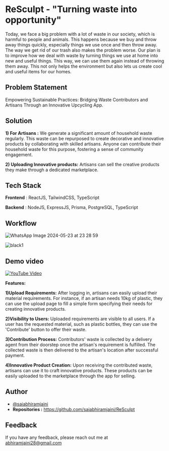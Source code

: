 
# ReSculpt - "Turning waste into opportunity"

Today, we face a big problem with a lot of waste in our society, which is harmful to people and animals. This happens because we buy and throw away things quickly, especially things we use once and then throw away. The way we get rid of our trash also makes the problem worse. Our plan is to improve how we deal with waste by turning things we use at home into new and useful things. This way, we can use them again instead of throwing them away. This not only helps the environment but also lets us create cool and useful items for our homes.

## Problem Statement

Empowering Sustainable Practices: Bridging Waste Contributors and Artisans Through an Innovative Upcycling App.


## Solution

**1) For Artisans :**
We generate a significant amount of household waste regularly.
This waste can be repurposed to create decorative and innovative products by collaborating with skilled artisans.
Anyone can contribute their household waste for this purpose, fostering a sense of community engagement.

**2) Uploading Innovative products:**
Artisans can sell the creative products they make through a dedicated marketplace.

## Tech Stack

**Frontend** : ReactJS, TailwindCSS, TypeScript

**Backend** : NodeJS, ExpressJS, Prisma, PostgreSQL, TypeScript 

## Workflow

![WhatsApp Image 2024-05-23 at 23 28 59](https://github.com/saiabhiramjaini/portfolio/assets/115941546/c9ad8cef-c089-484b-877b-9c8572639ea3)



![black1](https://github.com/saiabhiramjaini/Resculpt-For_Artisans/assets/115941546/90e077d8-2000-4aae-bb22-ac76273d5e0e)

## Demo video

[![YouTube Video](https://img.youtube.com/vi/xX8E7E1Jx2c/0.jpg)](https://www.youtube.com/watch?v=xX8E7E1Jx2c)


**Features:**

**1)Upload Requirements:**
After logging in, artisans can easily upload their material requirements.
For instance, if an artisan needs 10kg of plastic, they can use the upload page to fill a simple form specifying their needs for creating innovative products.


**2)Visibility to Users:**
Uploaded requirements are visible to all users.
If a user has the requested material, such as plastic bottles, they can use the 'Contribute' button to offer their waste.


**3)Contribution Process:**
Contributors' waste is collected by a delivery agent from their doorstep once the artisan's requirement is fulfilled.
The collected waste is then delivered to the artisan's location after successful payment.


**4)Innovative Product Creation:**
Upon receiving the contributed waste, artisans can use it to craft innovative products.
These products can be easily uploaded to the marketplace through the app for selling.



## Author

- [@saiabhiramjaini](https://github.com/saiabhiramjaini)
- **Repositories :**
https://github.com/saiabhiramjaini/ReSculpt

## Feedback 

If you have any feedback, please reach out me at abhiramjaini28@gmail.com


